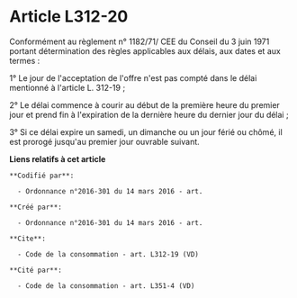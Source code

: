# Article L312-20

Conformément au règlement n° 1182/71/ CEE du Conseil du 3 juin 1971 portant détermination des règles applicables aux délais,
aux dates et aux termes : 

1° Le jour de l'acceptation de l'offre n'est pas compté dans le délai mentionné à l'article L. 312-19 ; 

2° Le délai commence à courir au début de la première heure du premier jour et prend fin à l'expiration de la dernière heure
du dernier jour du délai ; 

3° Si ce délai expire un samedi, un dimanche ou un jour férié ou chômé, il est prorogé jusqu'au premier jour ouvrable
suivant.

**Liens relatifs à cet article**

	**Codifié par**:

	  - Ordonnance n°2016-301 du 14 mars 2016 - art.

	**Créé par**:

	  - Ordonnance n°2016-301 du 14 mars 2016 - art.

	**Cite**:

	  - Code de la consommation - art. L312-19 (VD)

	**Cité par**:

	  - Code de la consommation - art. L351-4 (VD)
